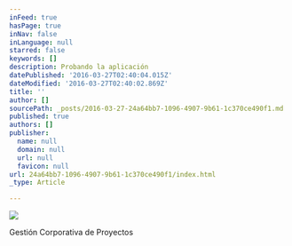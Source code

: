 ```yaml
---
inFeed: true
hasPage: true
inNav: false
inLanguage: null
starred: false
keywords: []
description: Probando la aplicación
datePublished: '2016-03-27T02:40:04.015Z'
dateModified: '2016-03-27T02:40:02.869Z'
title: ''
author: []
sourcePath: _posts/2016-03-27-24a64bb7-1096-4907-9b61-1c370ce490f1.md
published: true
authors: []
publisher:
  name: null
  domain: null
  url: null
  favicon: null
url: 24a64bb7-1096-4907-9b61-1c370ce490f1/index.html
_type: Article

---
```

![](https://the-grid-user-content.s3-us-west-2.amazonaws.com/1ae16563-7f3c-4004-8124-0eb75ff2d4f7.jpg)

Gestión Corporativa de Proyectos